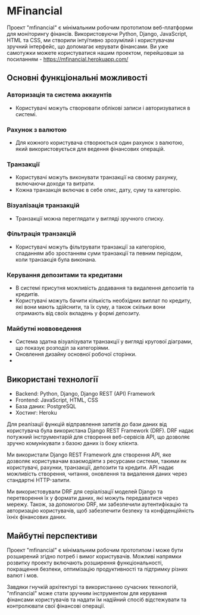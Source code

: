 # MFinancial

Проект "mfinancial" є мінімальним робочим прототипом веб-платформи для моніторингу фінансів. Використовуючи Python, Django, JavaScript, HTML та CSS, ми створили інтуїтивно зрозумілий і користувачам зручний інтерфейс, що допомагає керувати фінансами. Ви уже самотужки можете користуватися нашим проектом, перейшовши за посиланням - https://mfinancial.herokuapp.com/

## Основні функціональні можливості

### Авторизація та система аккаунтів

-   Користувачі можуть створювати облікові записи і авторизуватися в системі.

### Рахунок з валютою

-   Для кожного користувача створюється один рахунок з валютою, який використовується для ведення фінансових операцій.

### Транзакції

-   Користувачі можуть виконувати транзакції на своєму рахунку, включаючи доходи та витрати.
-   Кожна транзакція включає в себе опис, дату, суму та категорію.

### Візуалізація транзакцій

-   Транзакції можна переглядати у вигляді зручного списку.

### Фільтрація транзакцій

-   Користувачі можуть фільтрувати транзакції за категорією, спаданням або зростанням суми транзакції та певним періодом, коли транзакція була виконана.

### Керування депозитами та кредитами

-   В системі присутня можливість додавання та видалення депозитів та кредитів.
-   Користувачі можуть бачити кількість необхідних виплат по кредиту, які вони мають здійснити, та їх суму, а також скільки вони отримають від своїх вкладень у формі депозиту.

### Майбутні новвоведення

-   Система здатна візуалізувати транзакції у вигляді кругової діаграми, що показує розподіл за категоріями.
-   Оновлення дизайну основної робочої сторінки.
- 
## Використані технології

-   Backend: Python, Django, Django REST (API) Framework
-   Frontend: JavaScript, HTML, CSS
-   База даних: PostgreSQL
-   Хостинг: Heroku

Для реалізації функцій відправлення запитів до бази даних від користувача була використана Django REST Framework (DRF). DRF надає потужний інструментарій для створення веб-сервісів API, що дозволяє зручно комунікувати з базою даних із боку клієнта.

Ми використали Django REST Framework для створення API, яке дозволяє користувачам взаємодіяти з ресурсами системи, такими як користувачі, рахунки, транзакції, депозити та кредити. API надає можливість створення, читання, оновлення та видалення даних через стандартні HTTP-запити.

Ми використовували DRF для серіалізації моделей Django та перетворення їх у формати даних, які можуть передаватися через мережу. Також, за допомогою DRF, ми забезпечили аутентифікацію та авторизацію користувачів, щоб забезпечити безпеку та конфіденційність їхніх фінансових даних.

## Майбутні перспективи

Проект "mfinancial" є мінімальним робочим прототипом і може бути розширений згідно потреб і вимог користувачів. Можливі напрямки розвитку проекту включають розширення функціональності, покращення безпеки, оптимізацію продуктивності та підтримку різних валют і мов.

Завдяки гнучкій архітектурі та використанню сучасних технологій, "mfinancial" може стати зручним інструментом для керування фінансами користувачів та надати їм надійний спосіб відстежувати та контролювати свої фінансові операції.